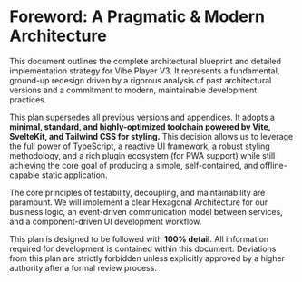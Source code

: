 [//]: # ( vibe-player-v3-docs/docs/refactor-plan/foreword.md )
# Foreword: A Pragmatic & Modern Architecture

This document outlines the complete architectural blueprint and detailed implementation strategy for Vibe Player V3. It
represents a fundamental, ground-up redesign driven by a rigorous analysis of past architectural versions and a
commitment to modern, maintainable development practices.

This plan supersedes all previous versions and appendices. It adopts a **minimal, standard, and highly-optimized
toolchain powered by Vite, SvelteKit, and Tailwind CSS for styling.** This decision allows us to leverage the full power
of TypeScript, a reactive UI framework, a robust styling methodology, and a rich plugin ecosystem (for PWA support)
while still achieving the core goal of producing a simple, self-contained, and offline-capable static application.

The core principles of testability, decoupling, and maintainability are paramount. We will implement a clear Hexagonal
Architecture for our business logic, an event-driven communication model between services, and a component-driven UI
development workflow.

This plan is designed to be followed with **100% detail**. All information required for development is contained within
this document. Deviations from this plan are strictly forbidden unless explicitly approved by a higher authority after a
formal review process.